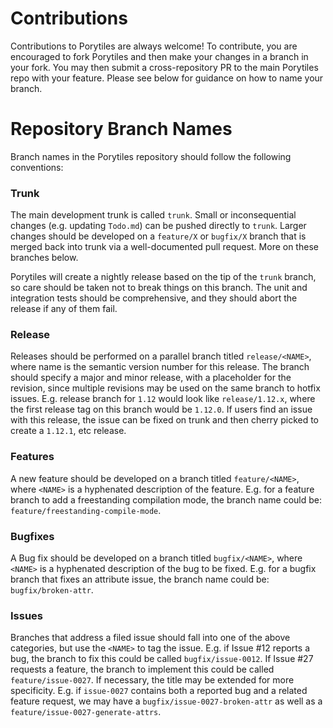 # Contributions
Contributions to Porytiles are always welcome! To contribute, you are encouraged to fork Porytiles and then make your
changes in a branch in your fork. You may then submit a cross-repository PR to the main Porytiles repo with your
feature. Please see below for guidance on how to name your branch.

# Repository Branch Names
Branch names in the Porytiles repository should follow the following conventions:

### Trunk
The main development trunk is called `trunk`. Small or inconsequential changes (e.g. updating `Todo.md`) can be pushed
directly to `trunk`. Larger changes should be developed on a `feature/X` or `bugfix/X` branch that is merged back into
trunk via a well-documented pull request. More on these branches below.

Porytiles will create a nightly release based on the tip of the `trunk` branch, so care should be taken not to break
things on this branch. The unit and integration tests should be comprehensive, and they should abort the release if any
of them fail.

### Release
Releases should be performed on a parallel branch titled `release/<NAME>`, where name is the semantic version number
for this release. The branch should specify a major and minor release, with a placeholder for the revision, since
multiple revisions may be used on the same branch to hotfix issues. E.g. release branch for `1.12` would look like
`release/1.12.x`, where the first release tag on this branch would be `1.12.0`. If users find an issue with this release,
the issue can be fixed on trunk and then cherry picked to create a `1.12.1`, etc release.

### Features
A new feature should be developed on a branch titled `feature/<NAME>`, where `<NAME>` is a hyphenated description of the
feature. E.g. for a feature branch to add a freestanding compilation mode, the branch name could be:
`feature/freestanding-compile-mode`.

### Bugfixes
A Bug fix should be developed on a branch titled `bugfix/<NAME>`, where `<NAME>` is a hyphenated description of the bug
to be fixed. E.g. for a bugfix branch that fixes an attribute issue, the branch name could be:
`bugfix/broken-attr`.

### Issues
Branches that address a filed issue should fall into one of the above categories, but use the `<NAME>` to tag the issue.
E.g. if Issue #12 reports a bug, the branch to fix this could be called `bugfix/issue-0012`. If Issue #27 requests a
feature, the branch to implement this could be called `feature/issue-0027`. If necessary, the title may be extended for
more specificity. E.g. if `issue-0027` contains both a reported bug and a related feature request, we may have a
`bugfix/issue-0027-broken-attr` as well as a `feature/issue-0027-generate-attrs`.